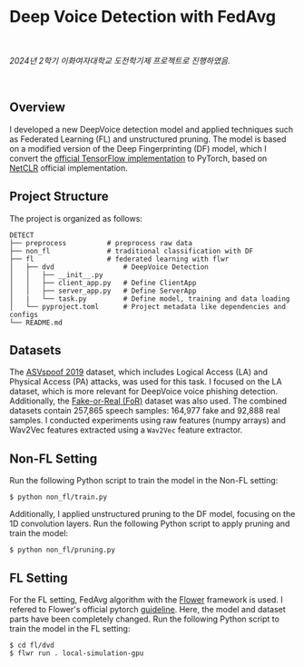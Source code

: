 # Deep Voice Detection with FedAvg
<br>

*2024년 2학기 이화여자대학교 도전학기제 프로젝트로 진행하였음.*

<br>

## Overview
I developed a new DeepVoice detection model and applied techniques such as Federated Learning (FL) and unstructured pruning. The model is based on a modified version of the Deep Fingerprinting (DF) model, which I convert the [official TensorFlow implementation](https://dl.acm.org/doi/10.1145/3243734.3243768) to PyTorch, based on [NetCLR](https://github.com/SPIN-UMass/Realistic-Website-Fingerprinting-By-Augmenting-Network-Traces/blob/main/artifacts/src/NetCLR/pre-training.ipynb) official implementation.

## Project Structure
The project is organized as follows:

```
DETECT
├── preprocess          # preprocess raw data
├── non_fl				# traditional classification with DF
├── fl					# federated learning with flwr
│   ├── dvd					# DeepVoice Detection
│   │	├── __init__.py
│   │	├── client_app.py   # Define ClientApp
│   │	├── server_app.py   # Define ServerApp
│   |	└── task.py         # Define model, training and data loading
│   └── pyproject.toml      # Project metadata like dependencies and configs
└── README.md
```


## Datasets
The [ASVspoof 2019](https://www.asvspoof.org/index2019.html) dataset, which includes Logical Access (LA) and Physical Access (PA) attacks, was used for this task. I focused on the LA dataset, which is more relevant for DeepVoice voice phishing detection. Additionally, the [Fake-or-Real (FoR)](https://www.kaggle.com/datasets/mohammedabdeldayem/the-fake-or-real-dataset/data) dataset was also used. The combined datasets contain 257,865 speech samples: 164,977 fake and 92,888 real samples. I conducted experiments using raw features (numpy arrays) and Wav2Vec features extracted using a `Wav2Vec` feature extractor.

## Non-FL Setting

Run the following Python script to train the model in the Non-FL setting:

```
$ python non_fl/train.py
```

Additionally, I applied unstructured pruning to the DF model, focusing on the 1D convolution layers. 
Run the following Python script to apply pruning and train the model:

```
$ python non_fl/pruning.py
```

## FL Setting
For the FL setting, FedAvg algorithm with the [Flower](flower.ai) framework is used. I refered to Flower's official pytorch [guideline](https://github.com/adap/flower/tree/main/examples/quickstart-pytorch). Here, the model and dataset parts have been completely changed.
Run the following Python script to train the model in the FL setting:

```
$ cd fl/dvd
$ flwr run . local-simulation-gpu
```

